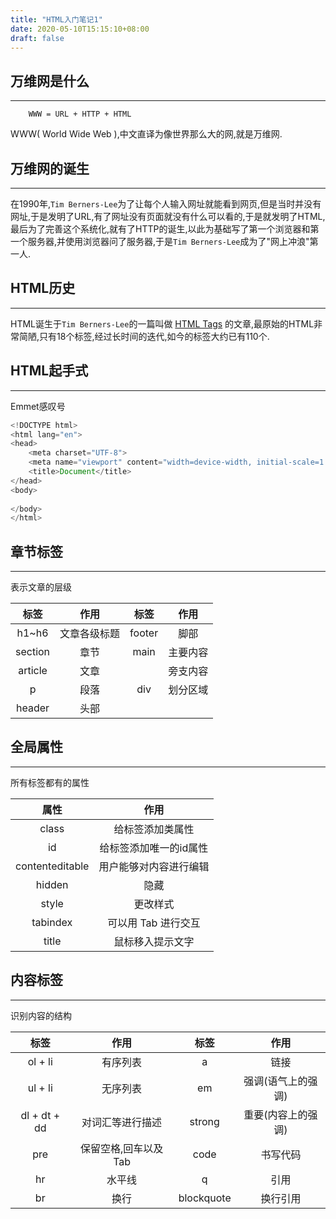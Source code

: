 ```yaml
---
title: "HTML入门笔记1"
date: 2020-05-10T15:15:10+08:00
draft: false
---
```


## 万维网是什么
---
        WWW = URL + HTTP + HTML
WWW( World Wide Web ),中文直译为像世界那么大的网,就是万维网.

## 万维网的诞生
---
在1990年,`Tim Berners-Lee`为了让每个人输入网址就能看到网页,但是当时并没有网址,于是发明了URL,有了网址没有页面就没有什么可以看的,于是就发明了HTML,最后为了完善这个系统化,就有了HTTP的诞生,以此为基础写了第一个浏览器和第一个服务器,并使用浏览器问了服务器,于是`Tim Berners-Lee`成为了"网上冲浪"第一人.

## HTML历史
---
HTML诞生于`Tim Berners-Lee`的一篇叫做 [HTML Tags](http://help.dottoro.com/lhfnwhnn.php) 的文章,最原始的HTML非常简陋,只有18个标签,经过长时间的迭代,如今的标签大约已有110个.

## HTML起手式
---
Emmet感叹号
```javascript
<!DOCTYPE html>
<html lang="en">
<head>
    <meta charset="UTF-8">
    <meta name="viewport" content="width=device-width, initial-scale=1.0">
    <title>Document</title>
</head>
<body>
    
</body>
</html>
```

## 章节标签
---
表示文章的层级

|  标签   |     作用     |  标签  |   作用   |
| :-----: | :----------: | :----: | :------: |
|  h1~h6  | 文章各级标题 | footer |   脚部   |
| section |     章节     |  main  | 主要内容 |
| article |     文章     |        | 旁支内容 |
|    p    |     段落     |  div   | 划分区域 |
| header  |     头部     |

## 全局属性
---
所有标签都有的属性

|      属性       |          作用          |
| :-------------: | :--------------------: |
|      class      |    给标签添加类属性    |
|       id        | 给标签添加唯一的id属性 |
| contenteditable | 用户能够对内容进行编辑 |
|     hidden      |          隐藏          |
|      style      |        更改样式        |
|    tabindex     |  可以用 Tab 进行交互   |
|      title      |    鼠标移入提示文字    |

## 内容标签
---
识别内容的结构

|     标签     |         作用          |    标签    |        作用        |
| :----------: | :-------------------: | :--------: | :----------------: |
|   ol + li    |       有序列表        |     a      |        链接        |
|   ul + li    |       无序列表        |     em     | 强调(语气上的强调) |
| dl + dt + dd |   对词汇等进行描述    |   strong   | 重要(内容上的强调) |
|     pre      | 保留空格,回车以及 Tab |    code    |      书写代码      |
|      hr      |        水平线         |     q      |        引用        |
|      br      |         换行          | blockquote |      换行引用      |